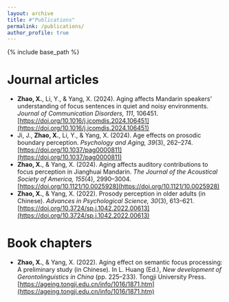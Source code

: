 ```yaml
---
layout: archive
title: #"Publications"
permalink: /publications/
author_profile: true
---
```


{% include base_path %}

Journal articles
======
* **Zhao, X.**, Li, Y., & Yang, X. (2024). Aging affects Mandarin speakers’ understanding of focus sentences in quiet and noisy environments. *Journal of Communication Disorders, 111*, 106451. [https://doi.org/10.1016/j.jcomdis.2024.106451](https://doi.org/10.1016/j.jcomdis.2024.106451)
* Ji, J., **Zhao, X.**, Li, Y., & Yang, X. (2024). Age effects on prosodic boundary perception. *Psychology and Aging, 39*(3), 262–274. [https://doi.org/10.1037/pag0000811](https://doi.org/10.1037/pag0000811)
* **Zhao, X.**, & Yang, X. (2024). Aging affects auditory contributions to focus perception in Jianghuai Mandarin. *The Journal of the Acoustical Society of America, 155*(4), 2990–3004. [https://doi.org/10.1121/10.0025928](https://doi.org/10.1121/10.0025928)
* **Zhao, X.**, & Yang, X. (2022). Prosody perception in older adults (in Chinese). *Advances in Psychological Science, 30*(3), 613–621. [https://doi.org/10.3724/sp.j.1042.2022.00613](https://doi.org/10.3724/sp.j.1042.2022.00613)

Book chapters
======
* **Zhao, X.**, & Yang, X. (2022). Aging effect on semantic focus processing: A preliminary study (in Chinese). In L. Huang (Ed.), *New development of Gerontolinguistics in China* (pp. 225–233). Tongji University Press. [https://ageing.tongji.edu.cn/info/1016/1871.htm](https://ageing.tongji.edu.cn/info/1016/1871.htm)

